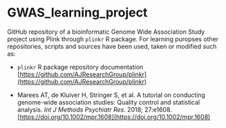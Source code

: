 # GWAS_learning_project

GitHub repository of a bioinformatic Genome Wide Association Study project using
Plink through `plinkr` R package. For learning puropses other repositories,
scripts and sources have been used, taken or modified such as:

- `plinkr` R package repository documentation
  [https://github.com/AJResearchGroup/plinkr](https://github.com/AJResearchGroup/plinkr)
* Marees AT, de Kluiver H, Stringer S, et al. A tutorial on conducting genome-wide association studies: Quality control and statistical analysis. *Int J Methods Psychiatr Res*. 2018; 27:e1608. [https://doi.org/10.1002/mpr.1608](https://doi.org/10.1002/mpr.1608)
